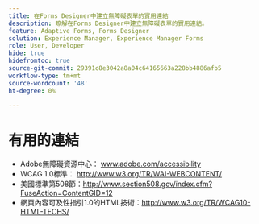 ```yaml
---
title: 在Forms Designer中建立無障礙表單的實用連結
description: 瞭解在Forms Designer中建立無障礙表單的實用連結。
feature: Adaptive Forms, Forms Designer
solution: Experience Manager, Experience Manager Forms
role: User, Developer
hide: true
hidefromtoc: true
source-git-commit: 29391c8e3042a8a04c64165663a228bb4886afb5
workflow-type: tm+mt
source-wordcount: '48'
ht-degree: 0%

---
```


# 有用的連結

* Adobe無障礙資源中心： www.adobe.com/accessibility
* WCAG 1.0標準： http://www.w3.org/TR/WAI-WEBCONTENT/
* 美國標準第508節：http://www.section508.gov/index.cfm?FuseAction=ContentGID=12
* 網頁內容可及性指引1.0的HTML技術：http://www.w3.org/TR/WCAG10-HTML-TECHS/
